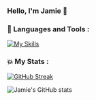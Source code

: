 ### Hello, I'm Jamie 👋

### :rocket: Languages and Tools :

[![My Skills](https://skillicons.dev/icons?i=html,css,js,react,bootstrap,figma,php,tailwind)](https://skillicons.dev)

### :boom: My Stats :

[![GitHub Streak](https://streak-stats.demolab.com?user=jaycee808&theme=prussian&mode=weekly)](https://git.io/streak-stats)

![Jamie's GitHub stats](https://github-readme-stats.vercel.app/api?username=jaycee808&theme=prussian&show_icons=true)

<!--
**jaycee808/jaycee808** is a ✨ _special_ ✨ repository because its `README.md` (this file) appears on your GitHub profile.

Here are some ideas to get you started:

- 🔭 I’m currently working on ...
- 🌱 I’m currently learning ...
- 👯 I’m looking to collaborate on ...
- 🤔 I’m looking for help with ...
- 💬 Ask me about ...
- 📫 How to reach me: ...
- 😄 Pronouns: ...
- ⚡ Fun fact: ...
-->
